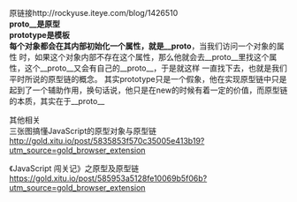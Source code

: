 原链接http://rockyuse.iteye.com/blog/1426510  
__proto__是原型  
prototype是模板  
每个对象都会在其内部初始化一个属性，就是__proto__，当我们访问一个对象的属性 时，如果这个对象内部不存在这个属性，那么他就会去__proto__里找这个属性，这个__proto__又会有自己的__proto__，于是就这样 一直找下去，也就是我们平时所说的原型链的概念。
其实prototype只是一个假象，他在实现原型链中只是起到了一个辅助作用，换句话说，他只是在new的时候有着一定的价值，而原型链的本质，其实在于__proto__


其他相关  
三张图搞懂JavaScript的原型对象与原型链  
http://gold.xitu.io/post/5835853f570c35005e413b19?utm_source=gold_browser_extension  

《JavaScript 闯关记》之原型及原型链  
https://gold.xitu.io/post/585953a5128fe10069b5f06b?utm_source=gold_browser_extension
